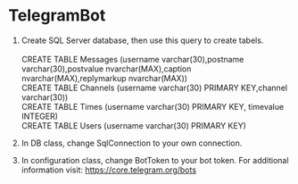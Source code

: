 # TelegramBot

1. Create SQL Server database, then use this query to create tabels.<br />                                                                                
   CREATE TABLE Messages (username varchar(30),postname varchar(30),postvalue nvarchar(MAX),caption nvarchar(MAX),replymarkup nvarchar(MAX))<br />
   CREATE TABLE Channels (username varchar(30) PRIMARY KEY,channel varchar(30))<br />
   CREATE TABLE Times (username varchar(30) PRIMARY KEY, timevalue INTEGER)<br />
   CREATE TABLE Users (username varchar(30) PRIMARY KEY)<br />
   
2. In DB class, change SqlConnection to your own connection.

3. In configuration class, change BotToken to your bot token.
   For additional information visit: https://core.telegram.org/bots
